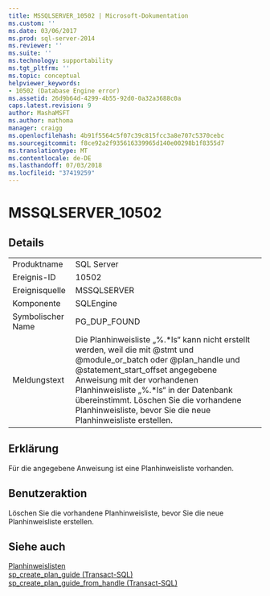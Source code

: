 ```yaml
---
title: MSSQLSERVER_10502 | Microsoft-Dokumentation
ms.custom: ''
ms.date: 03/06/2017
ms.prod: sql-server-2014
ms.reviewer: ''
ms.suite: ''
ms.technology: supportability
ms.tgt_pltfrm: ''
ms.topic: conceptual
helpviewer_keywords:
- 10502 (Database Engine error)
ms.assetid: 26d9b64d-4299-4b55-92d0-0a32a3688c0a
caps.latest.revision: 9
author: MashaMSFT
ms.author: mathoma
manager: craigg
ms.openlocfilehash: 4b91f5564c5f07c39c815fcc3a8e707c5370cebc
ms.sourcegitcommit: f8ce92a2f935616339965d140e00298b1f8355d7
ms.translationtype: MT
ms.contentlocale: de-DE
ms.lasthandoff: 07/03/2018
ms.locfileid: "37419259"
---
```

# <a name="mssqlserver10502"></a>MSSQLSERVER_10502
    
## <a name="details"></a>Details  
  
|||  
|-|-|  
|Produktname|SQL Server|  
|Ereignis-ID|10502|  
|Ereignisquelle|MSSQLSERVER|  
|Komponente|SQLEngine|  
|Symbolischer Name|PG_DUP_FOUND|  
|Meldungstext|Die Planhinweisliste „%.*ls“ kann nicht erstellt werden, weil die mit @stmt und @module_or_batch oder @plan_handle und @statement_start_offset angegebene Anweisung mit der vorhandenen Planhinweisliste „%.\*ls“ in der Datenbank übereinstimmt. Löschen Sie die vorhandene Planhinweisliste, bevor Sie die neue Planhinweisliste erstellen.|  
  
## <a name="explanation"></a>Erklärung  
 Für die angegebene Anweisung ist eine Planhinweisliste vorhanden.  
  
## <a name="user-action"></a>Benutzeraktion  
 Löschen Sie die vorhandene Planhinweisliste, bevor Sie die neue Planhinweisliste erstellen.  
  
## <a name="see-also"></a>Siehe auch  
 [Planhinweislisten](../performance/plan-guides.md)   
 [sp_create_plan_guide &#40;Transact-SQL&#41;](/sql/relational-databases/system-stored-procedures/sp-create-plan-guide-transact-sql)   
 [sp_create_plan_guide_from_handle &#40;Transact-SQL&#41;](/sql/relational-databases/system-stored-procedures/sp-create-plan-guide-from-handle-transact-sql)  
  
  
